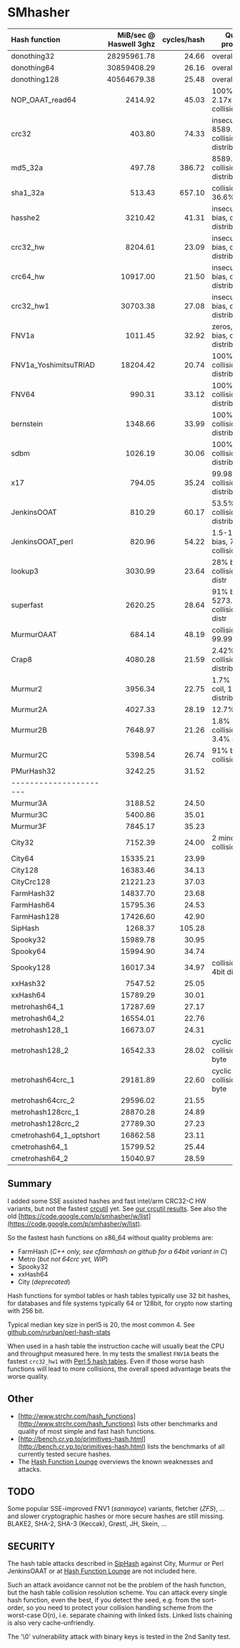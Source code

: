 SMhasher
========

| Hash function     |MiB/sec @ Haswell 3ghz | cycles/hash | Quality problems    |
|:------------------|--------------:|---------:|--------------------------------|
| donothing32           |  28295961.78  |    24.66 | overall bad                    |
| donothing64           |  30859408.29  |    26.16 | overall bad                    |
| donothing128          |  40564679.38  |    25.48 | overall bad                    |
| NOP_OAAT_read64       |      2414.92  |    45.03 | 100% bias, 2.17x collisions    |
| crc32                 |       403.80  |    74.33 | insecure, 8589.93x collisions, distrib   |
| md5_32a               |       497.78  |   386.72 | 8589.93x collisions, distrib   |
| sha1_32a              |       513.43  |   657.10 | collisions, 36.6% distrib      |
| hasshe2               |      3210.42  |    41.31 | insecure,100% bias, collisions, distrib |
| crc32_hw              |      8204.61  |    23.09 | insecure,100% bias, collisions, distrib |
| crc64_hw              |     10917.00  |    21.50 | insecure,100% bias, collisions, distrib |
| crc32_hw1             |     30703.38  |    27.08 | insecure,100% bias, collisions, distrib |
| FNV1a                 |      1011.45  |    32.92 | zeros,100% bias, collisions, distrib |
| FNV1a_YoshimitsuTRIAD |     18204.42  |    20.74 | 100% bias, collisions, distrib |
| FNV64                 |       990.31  |    33.12 | 100% bias, collisions, distrib |
| bernstein             |      1348.66  |    33.99 | 100% bias, collisions, distrib |
| sdbm                  |      1026.19  |    30.06 | 100% bias, collisions, distrib |
| x17                   |       794.05  |    35.24 | 99.98% bias, collisions, distrib |
| JenkinsOOAT           |       810.29  |    60.17 | 53.5% bias, collisions, distrib |
| JenkinsOOAT_perl      |       820.96  |    54.22 | 1.5-11.5% bias, 7.2x collisions |
| lookup3               |      3030.99  |    23.64 | 28% bias, collisions, 30% distr |
| superfast             |      2620.25  |    28.64 | 91% bias, 5273.01x collisions, 37% distr |
| MurmurOAAT            |       684.14  |    48.19 | collisions, 99.998% distr      |
| Crap8                 |      4080.28  |    21.59 | 2.42% bias, collisions, 2% distrib |
| Murmur2               |      3956.34  |    22.75 | 1.7% bias, 81x coll, 1.7% distrib  |
| Murmur2A              |      4027.33  |    28.19 | 12.7% bias                     |
| Murmur2B              |      7648.97  |    21.26 | 1.8% bias, collisions, 3.4% distrib |
| Murmur2C              |      5398.54  |    26.74 | 91% bias, collisions, distr    |
| PMurHash32            |      3242.25  |    31.52 |                            |
| ----------------------|               |          |                            |
| Murmur3A              |      3188.52  |    24.50 |                            |
| Murmur3C              |      5400.86  |    35.01 |                            |
| Murmur3F              |      7845.17  |    35.23 |                            |
| City32                |      7152.39  |    24.00 | 2 minor collisions         |
| City64                |     15335.21  |    23.99 |                            |
| City128               |     16383.46  |    34.13 |                            |
| CityCrc128            |     21221.23  |    37.03 |                            |
| FarmHash32            |     14837.70  |    23.68 |                            |
| FarmHash64            |     15795.36  |    24.53 |                            |
| FarmHash128           |     17426.60  |    42.90 |                            |
| SipHash               |      1268.37  |   105.28 |                            |
| Spooky32              |     15989.78  |    30.95 |                            |
| Spooky64              |     15994.90  |    34.74 |                            |
| Spooky128             |     16017.34  |    34.97 | collisions with 4bit diff  |
| xxHash32              |      7547.52  |    25.05 |                            |
| xxHash64              |     15789.29  |    30.01 |                            |
| metrohash64_1         |     17287.69  |    27.17 |                            |
| metrohash64_2         |     16554.01  |    22.76 |                            |
| metrohash128_1        |     16673.07  |    24.31 |                            |
| metrohash128_2        |     16542.33  |    28.02 | cyclic collisions 8 byte   |
| metrohash64crc_1      |     29181.89  |    22.60 | cyclic collisions 8 byte   |
| metrohash64crc_2      |     29596.02  |    21.55 |                            |
| metrohash128crc_1     |     28870.28  |    24.89 |                            |
| metrohash128crc_2     |     27789.30  |    27.23 |                            |
| cmetrohash64_1_optshort |   16862.58  |    23.11 |                            |
| cmetrohash64_1        |     15799.52  |    25.44 |                            |
| cmetrohash64_2        |     15040.97  |    28.59 |                            |


Summary
-------

I added some SSE assisted hashes and fast intel/arm CRC32-C HW variants, but not the fastest
[crcutil](https://code.google.com/p/crcutil/) yet. See [our crcutil results](https://github.com/rurban/smhasher/blob/master/doc/crcutil).
See also the old [https://code.google.com/p/smhasher/w/list](https://code.google.com/p/smhasher/w/list).

So the fastest hash functions on x86_64 without quality problems are:

* FarmHash (_C++ only, see cfarmhash on github for a 64bit variant in C_)
* Metro (_but not 64crc yet, WIP_)
* Spooky32
* xxHash64
* City (_deprecated_)

Hash functions for symbol tables or hash tables typically use 32 bit hashes,
for databases and file systems typically 64 or 128bit, for crypto now starting with 256 bit.

Typical median key size in perl5 is 20, the most common 4.
See [github.com/rurban/perl-hash-stats](https://github.com/rurban/perl-hash-stats)

When used in a hash table the instruction cache will usually beat the
CPU and throughput measured here. In my tests the smallest `FNV1A`
beats the fastest `crc32_hw1` with
[Perl 5 hash tables](https://github.com/rurban/perl-hash-stats).  Even
if those worse hash functions will lead to more collisions, the
overall speed advantage beats the worse quality.

Other
-----

* [http://www.strchr.com/hash_functions](http://www.strchr.com/hash_functions) lists other benchmarks and quality of most simple and fast hash functions.
* [http://bench.cr.yp.to/primitives-hash.html](http://bench.cr.yp.to/primitives-hash.html) lists the benchmarks of all currently tested secure hashes.
* The [Hash Function Lounge](http://www.larc.usp.br/~pbarreto/hflounge.html) overviews the known weaknesses and attacks.

TODO
----

Some popular SSE-improved FNV1 (_sanmayce_) variants, fletcher (_ZFS_), ...
and slower cryptographic hashes or more secure hashes are still
missing. BLAKE2, SHA-2, SHA-3 (Keccak), Grøstl, JH, Skein, ...

SECURITY
--------

The hash table attacks described in
[SipHash](https://131002.net/siphash/) against City, Murmur or Perl
JenkinsOAAT or at
[Hash Function Lounge](http://www.larc.usp.br/~pbarreto/hflounge.html)
are not included here.

Such an attack avoidance cannot not be the problem of the hash
function, but the hash table collision resolution scheme.  You can
attack every single hash function, even the best, if you detect the
seed, e.g. from the sort-order, so you need to protect your collision
handling scheme from the worst-case O(n), i.e. separate chaining with
linked lists. Linked lists chaining is also very cache-unfriendly.

The '\0' vulnerability attack with binary keys is tested in the 2nd Sanity test.

